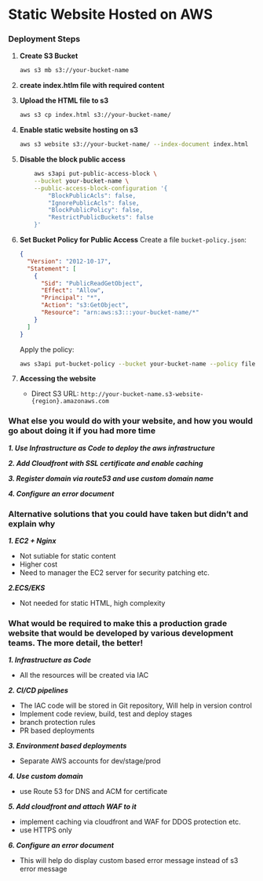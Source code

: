 # Static Website Hosted on AWS

### Deployment Steps

1. **Create S3 Bucket**
   ```bash
   aws s3 mb s3://your-bucket-name
   ```
2. **create index.htlm file with required content**


3. **Upload the HTML file to s3**
   ```bash
   aws s3 cp index.html s3://your-bucket-name/
   ```

4. **Enable static website hosting on s3**
   ```bash
   aws s3 website s3://your-bucket-name/ --index-document index.html
   ```

4. **Disable the block public access**
    ```bash
        aws s3api put-public-access-block \
        --bucket your-bucket-name \
        --public-access-block-configuration '{
            "BlockPublicAcls": false,
            "IgnorePublicAcls": false,
            "BlockPublicPolicy": false,
            "RestrictPublicBuckets": false
        }'
   ```

6. **Set Bucket Policy for Public Access**
  Create a file `bucket-policy.json`:
   ```json
   {
     "Version": "2012-10-17",
     "Statement": [
       {
         "Sid": "PublicReadGetObject",
         "Effect": "Allow",
         "Principal": "*",
         "Action": "s3:GetObject",
         "Resource": "arn:aws:s3:::your-bucket-name/*"
       }
     ]
   }
   ```
   
   Apply the policy:
   ```bash
   aws s3api put-bucket-policy --bucket your-bucket-name --policy file://bucket-policy.json
   ```

7. **Accessing the website**
   - Direct S3 URL: `http://your-bucket-name.s3-website-{region}.amazonaws.com`


### What else you would do with your website, and how you would go about doing it if you had more time

***1. Use Infrastructure as Code to deploy the aws infrastructure***

***2. Add Cloudfront with SSL certificate and enable caching***

***3. Register domain via route53 and use custom domain name***

***4. Configure an error document***

### Alternative solutions that you could have taken but didn’t and explain why

***1. EC2 + Nginx***
- Not sutiable for static content
- Higher cost
- Need to manager the EC2 server for security patching etc.

***2.ECS/EKS***
- Not needed for static HTML, high complexity

### What would be required to make this a production grade website that would be developed by various development teams. The more detail, the better!

***1. Infrastructure as Code***
- All the resources will be created via IAC

***2. CI/CD pipelines***
- The IAC code will be stored in Git repository, Will help in version control
- Implement code review, build, test and deploy stages
- branch protection rules
- PR based deployments

***3. Environment based deployments***
- Separate AWS accounts for dev/stage/prod

***4. Use custom domain***
- use Route 53 for DNS and ACM for certificate

***5. Add cloudfront and attach WAF to it***
- implement caching via cloudfront and WAF for DDOS protection etc.
- use HTTPS only

***6. Configure an error document***
- This will help do display custom based error message instead of s3 error message
